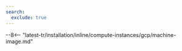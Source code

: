 ```yaml
---
search:
  exclude: true
---
```


--8<-- "latest-tr/installation/inline/compute-instances/gcp/machine-image.md"